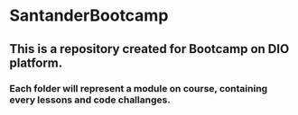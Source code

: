 # SantanderBootcamp

<h2> This is a repository created for Bootcamp on DIO platform.
<h3> Each folder will represent a module on course, containing every lessons and code challanges.
